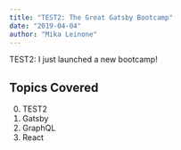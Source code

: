 ```yaml
---
title: "TEST2: The Great Gatsby Bootcamp"
date: "2019-04-04"
author: "Mika Leinone"
---
```


TEST2: I just launched a new bootcamp!

## Topics Covered

0. TEST2
1. Gatsby
1. GraphQL
1. React
